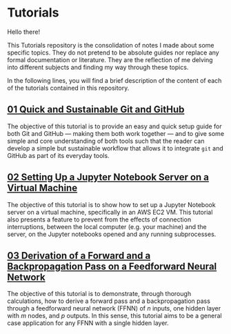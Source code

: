 # Tutorials

Hello there!

This Tutorials repository is the consolidation of notes I made about some specific topics. They do not pretend to be absolute guides nor replace any formal documentation or literature. They are the reflection of me delving into different subjects and finding my way through these topics.

In the following lines, you will find a brief description of the content of each of the tutorials contained in this repository.

## [01 Quick and Sustainable Git and GitHub](https://github.com/rmoralesdelgado/Tutorials/blob/master/01%20Quick%20and%20Easy%20Setup%20for%20Git%20and%20GitHub.md)

The objective of this tutorial is to provide an easy and quick setup guide for both Git and GitHub — making them both work together — and to give some simple and core understanding of both tools such that the reader can develop a simple but sustainable workflow that allows it to integrate `git` and GitHub as part of its everyday tools.

## [02 Setting Up a Jupyter Notebook Server on a Virtual Machine](https://github.com/rmoralesdelgado/Tutorials/blob/master/02%20Setting%20Up%20a%20Jupyter%20Notebook%20Server%20on%20a%20Virtual%20Machine.md)

The objective of this tutorial is to show how to set up a Jupyter Notebook server on a virtual machine, specifically in an AWS EC2 VM. This tutorial also presents a feature to prevent from the effects of connection interruptions, between the local computer (e.g. your machine) and the server, on the Jupyter notebooks opened and any running subprocesses.

## [03 Derivation of a Forward and a Backpropagation Pass on a Feedforward Neural Network](https://github.com/rmoralesdelgado/Tutorials/blob/master/03%20Derivation%20of%20a%20Forward%20and%20Backpropagation%20Pass%20on%20a%20Feedforward%20NN.pdf)

The objective of this tutorial is to demonstrate, through thorough calculations, how to derive a forward pass and a backpropagation pass through a feedforward neural network (FFNN) of $n$ inputs, one hidden layer with $m$ nodes, and $p$ outputs. In this sense, this tutorial aims to be a general case application for any FFNN with a single hidden layer.
